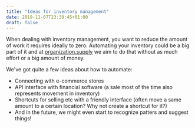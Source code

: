 ```yaml
---
title: "Ideas for inventory management"
date: 2019-11-07T23:39:45+01:00
draft: false
---
```


When dealing with inventory management, you want to reduce the amount of work it requires ideally to zero. Automating your inventory could be a big part of it and at [organization.supply](https://organization.supply) we aim to do that without as much effort or a big amount of money. 

We've got quite a few ideas about how to automate:

*   Connecting with e-commerce stores
*   API interface with financial software (a sale most of the time also represents movement in inventory)
*   Shortcuts for selling etc with a friendly interface (often move a same amount to a certain location? Why not create a shortcut for it?)
*   And in the future, we might even start to recognize patters and suggest things!
